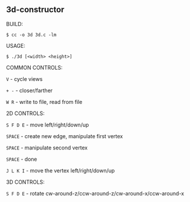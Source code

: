 ## 3d-constructor

BUILD:

`$ cc -o 3d 3d.c -lm`

USAGE:

`$ ./3d [<width> <height>]`

COMMON CONTROLS:

`V` - cycle views

`+ -` - closer/farther

`W R` - write to file, read from file

2D CONTROLS:

`S F D E` - move left/right/down/up

`SPACE` - create new edge, manipulate first vertex

`SPACE` - manipulate second vertex

`SPACE` - done

`J L K I` - move the vertex left/right/down/up

3D CONTROLS:

`S F D E` - rotate cw-around-z/ccw-around-z/cw-around-x/ccw-around-x
